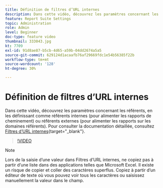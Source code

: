 ```yaml
---
title: Définition de filtres d’URL internes
description: Dans cette vidéo, découvrez les paramètres concernant les référents, en les définissant comme référents internes (pour alimenter les rapports de cheminement) ou référents externes (pour alimenter les rapports de domaine référent/référent).
feature: Report Suite Settings
topic: Administration
role: Admin
level: Beginner
doc-type: feature video
thumbnail: 333043.jpg
kt: 7709
exl-id: 91d8ae87-b5cb-4d65-a59b-04dd2674a5a5
source-git-commit: 629124d1acaafb76af29669fdc1e54b56385f22b
workflow-type: tm+mt
source-wordcount: '128'
ht-degree: 30%

---
```


# Définition de filtres d’URL internes

Dans cette vidéo, découvrez les paramètres concernant les référents, en les définissant comme référents internes (pour alimenter les rapports de cheminement) ou référents externes (pour alimenter les rapports sur les domaines référents). Pour consulter la documentation détaillée, consultez [Filtres d’URL internes](https://experienceleague.adobe.com/docs/analytics/admin/admin-tools/internal-url-filter-admin.html?lang=fr){target="_blank"}.

>[!VIDEO](https://video.tv.adobe.com/v/333043/?quality=12&learn=on)

>[!NOTE]
>
>Lors de la saisie d’une valeur dans Filtres d’URL internes, ne copiez pas à partir d’une liste dans des applications telles que Microsoft Excel. Il existe un risque de copier et coller des caractères superflus. Copiez à partir d’un éditeur de texte où vous pouvez voir tous les caractères ou saisissez manuellement la valeur dans le champ.